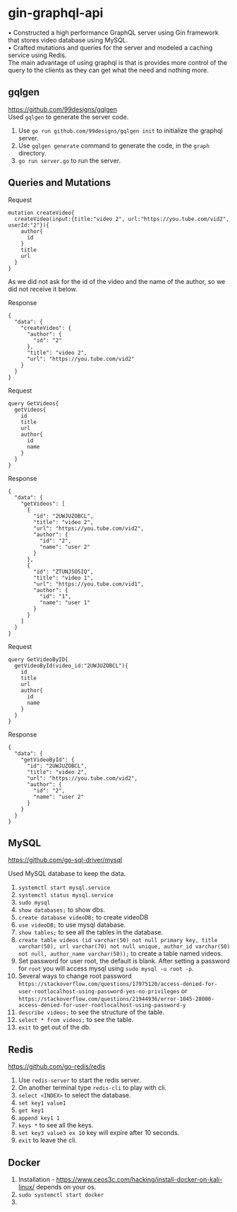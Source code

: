 # gin-graphql-api  
•	Constructed a high performance GraphQL server using Gin framework that stores video database using MySQL.  
•	Crafted mutations and queries for the server and modeled a caching service using Redis.  
The main advantage of using graphql is that is provides more control of the query to the clients as they can get what the need and nothing more.  

## gqlgen
https://github.com/99designs/gqlgen  
Used `gqlgen` to generate the server code.

1. Use `go run github.com/99designs/gqlgen init` to initialize the graphql server.
2. Use `gqlgen generate` command to generate the code, in the `graph` directory.
3. `go run server.go` to run the server.

## Queries and Mutations

Request
```
mutation createVideo{
  createVideo(input:{title:"video 2", url:"https://you.tube.com/vid2", userId:"2"}){
    author{
      id
    }
    title
    url
  }
}
```
As we did not ask for the id of the video and the name of the author, so we did not receive it below.

Response
```
{
  "data": {
    "createVideo": {
      "author": {
        "id": "2"
      },
      "title": "video 2",
      "url": "https://you.tube.com/vid2"
    }
  }
}
```

Request
```
query GetVideos{
  getVideos{
    id
    title
    url
    author{
      id
      name
    }
  }
}
```

Response

```
{
  "data": {
    "getVideos": [
      {
        "id": "2UWJUZOBCL",
        "title": "video 2",
        "url": "https://you.tube.com/vid2",
        "author": {
          "id": "2",
          "name": "user 2"
        }
      },
      {
        "id": "ZTUNJ5O5IQ",
        "title": "video 1",
        "url": "https://you.tube.com/vid1",
        "author": {
          "id": "1",
          "name": "user 1"
        }
      }
    ]
  }
}
```

Request
```
query GetVideoByID{
  getVideoById(video_id:"2UWJUZOBCL"){
    id
    title
    url
    author{
      id
      name
    }
  }
}
```

Response
```
{
  "data": {
    "getVideoById": {
      "id": "2UWJUZOBCL",
      "title": "video 2",
      "url": "https://you.tube.com/vid2",
      "author": {
        "id": "2",
        "name": "user 2"
      }
    }
  }
}
```

## MySQL

https://github.com/go-sql-driver/mysql  

Used MySQL database to keep the data.
1. `systemctl start mysql.service`
2. `systemctl status mysql.service`
3. `sudo mysql`
4. `show databases;` to show dbs.  
5. `create database videoDB;` to create videoDB  
6. `use videoDB;` to use mysql database.  
7. `show tables;` to see all the tables in the database.  
8. `create table videos (id varchar(50) not null primary key, title varchar(50), url varchar(70) not null unique, author_id varchar(50) not null, author_name varchar(50));` to create a table named videos.  
9. Set password for user root, the default is blank. After setting a password for `root` you will access mysql using `sudo mysql -u root -p`. 
10. Several ways to change root password `https://stackoverflow.com/questions/17975120/access-denied-for-user-rootlocalhost-using-password-yes-no-privileges` or `https://stackoverflow.com/questions/21944936/error-1045-28000-access-denied-for-user-rootlocalhost-using-password-y` 
11. `describe videos;` to see the structure of the table.
12. `select * from videos;` to see the table.
13. `exit` to get out of the db.


## Redis

https://github.com/go-redis/redis  

1. Use `redis-server` to start the redis server.
2. On another terminal type `redis-cli` to play with cli.
3. `select <INDEX>` to select the database.
4. `set key1 value1`
5. `get key1`
6. `append key1 1`
7. `keys *` to see all the keys.
8. `set key3 value3 ex 10` key will expire after 10 seconds.
9. `exit` to leave the cli.

## Docker
1. Installation - https://www.ceos3c.com/hacking/install-docker-on-kali-linux/ depends on your os.
2. `sudo systemctl start docker`
3. 
